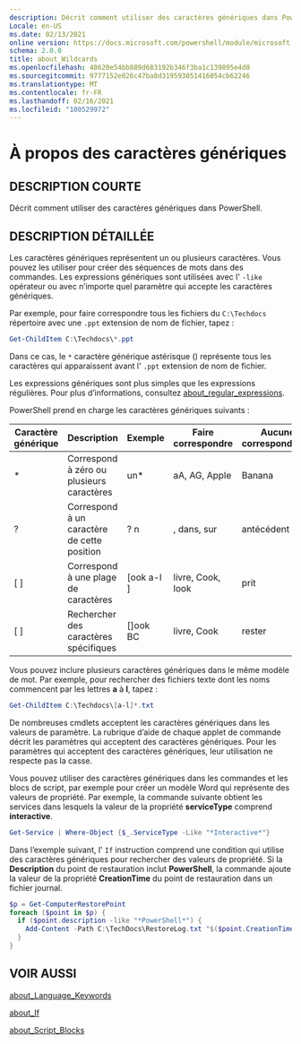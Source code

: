 ```yaml
---
description: Décrit comment utiliser des caractères génériques dans PowerShell.
Locale: en-US
ms.date: 02/13/2021
online version: https://docs.microsoft.com/powershell/module/microsoft.powershell.core/about/about_wildcards?view=powershell-7.2&WT.mc_id=ps-gethelp
schema: 2.0.0
title: about_Wildcards
ms.openlocfilehash: 40620e54bb889d683192b346f3ba1c139895e4d0
ms.sourcegitcommit: 9777152e026c47ba8d319593051416054cb62246
ms.translationtype: MT
ms.contentlocale: fr-FR
ms.lasthandoff: 02/16/2021
ms.locfileid: "100529972"
---
```

# <a name="about-wildcards"></a>À propos des caractères génériques

## <a name="short-description"></a>DESCRIPTION COURTE

Décrit comment utiliser des caractères génériques dans PowerShell.

## <a name="long-description"></a>DESCRIPTION DÉTAILLÉE

Les caractères génériques représentent un ou plusieurs caractères. Vous pouvez les utiliser pour créer des séquences de mots dans des commandes. Les expressions génériques sont utilisées avec l' `-like` opérateur ou avec n’importe quel paramètre qui accepte les caractères génériques.

Par exemple, pour faire correspondre tous les fichiers du `C:\Techdocs` répertoire avec une `.ppt` extension de nom de fichier, tapez :

```powershell
Get-ChildItem C:\Techdocs\*.ppt
```

Dans ce cas, le `*` caractère générique astérisque () représente tous les caractères qui apparaissent avant l' `.ppt` extension de nom de fichier.

Les expressions génériques sont plus simples que les expressions régulières. Pour plus d’informations, consultez [about_regular_expressions](./about_Regular_Expressions.md).

PowerShell prend en charge les caractères génériques suivants :

|Caractère générique|Description               |Exemple |Faire correspondre        |Aucune correspondance|
|--------|--------------------------|--------|-------------|--------|
|\*      |Correspond à zéro ou plusieurs caractères | un\*  | aA, AG, Apple | Banana |
|?       |Correspond à un caractère de cette position | ? n | , dans, sur | antécédent |
|\[ \]   |Correspond à une plage de caractères | \[ook a-l \] | livre, Cook, look | prit |
|\[ \]   |Rechercher des caractères spécifiques | \[\]ook BC | livre, Cook | rester |

Vous pouvez inclure plusieurs caractères génériques dans le même modèle de mot. Par exemple, pour rechercher des fichiers texte dont les noms commencent par les lettres **a** à **l**, tapez :

```powershell
Get-ChildItem C:\Techdocs\[a-l]*.txt
```

De nombreuses cmdlets acceptent les caractères génériques dans les valeurs de paramètre. La rubrique d’aide de chaque applet de commande décrit les paramètres qui acceptent des caractères génériques. Pour les paramètres qui acceptent des caractères génériques, leur utilisation ne respecte pas la casse.

Vous pouvez utiliser des caractères génériques dans les commandes et les blocs de script, par exemple pour créer un modèle Word qui représente des valeurs de propriété. Par exemple, la commande suivante obtient les services dans lesquels la valeur de la propriété **serviceType** comprend **interactive**.

```powershell
Get-Service | Where-Object {$_.ServiceType -Like "*Interactive*"}
```

Dans l’exemple suivant, l' `If` instruction comprend une condition qui utilise des caractères génériques pour rechercher des valeurs de propriété. Si la **Description** du point de restauration inclut **PowerShell**, la commande ajoute la valeur de la propriété **CreationTime** du point de restauration dans un fichier journal.

```powershell
$p = Get-ComputerRestorePoint
foreach ($point in $p) {
  if ($point.description -like "*PowerShell*") {
    Add-Content -Path C:\TechDocs\RestoreLog.txt "$($point.CreationTime)"
  }
}
```

## <a name="see-also"></a>VOIR AUSSI

[about_Language_Keywords](about_Language_Keywords.md)

[about_If](about_If.md)

[about_Script_Blocks](about_Script_Blocks.md)

